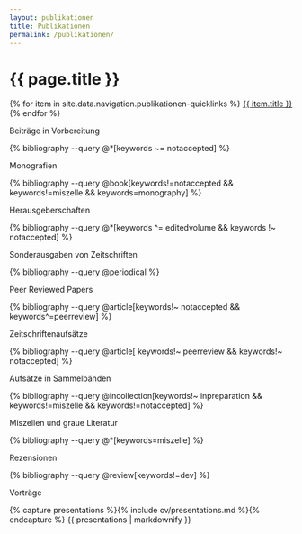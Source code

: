 ```yaml
---
layout: publikationen
title: Publikationen
permalink: /publikationen/
---
```

<h1 class="add-sg">{{ page.title }}</h1>

<div class="buttons m-b-2">{% for item in site.data.navigation.publikationen-quicklinks %}
<a class="button is-light is-small" href="{{ item.url   | relative_url }}">{{ item.title }}</a>{% endfor %}</div>

<p class="title is-5 has-text-link" id="beiträge-in-vorbereitung">Beiträge in Vorbereitung <!--({% bibliography_count --query @*[keywords=submitted] %})--></p>

{% bibliography --query @*[keywords ~= notaccepted] %}

<!--<p class="title is-5 has-text-link m-t-2" id="beiträge-in-vorbereitung">Beiträge in Vorbereitung({% bibliography_count --query @*[keywords^=inpreparation] %})</p>

{% bibliography --query @*[keywords^=inpreparation] %}-->

<p class="title is-5 has-text-link m-t-2" id="monographien">Monografien<!--({% bibliography_count --query @book[keywords!=dev  && keywords!=miszelle && keywords=monography] %})--></p>

{% bibliography --query @book[keywords!=notaccepted  && keywords!=miszelle && keywords=monography] %}

<p class="title is-5 has-text-link m-t-2" id="herausgeberschaften">Herausgeberschaften<!--({% bibliography_count --query @book[keywords!=dev  && keywords!=miszelle && keywords=editedvolume] %})--></p>

{% bibliography --query @*[keywords ^= editedvolume && keywords !~ notaccepted] %}

<p class="title is-5 has-text-link m-t-2" id="sondernummern-von-zeitschriften">Sonderausgaben von Zeitschriften<!--({% bibliography_count --query @*[keywords=specialissue] %})--></p>

{% bibliography --query @periodical %}

<p class="title is-5 has-text-link m-t-2" id="peer-reviewed-papers">Peer Reviewed Papers<!--({% bibliography_count --query @*[keywords=specialissue] %})-->

{% bibliography --query @article[keywords!~ notaccepted && keywords^=peerreview] %}

<p class="title is-5 has-text-link m-t-2" id="zeitschriftenaufsätze">Zeitschriftenaufsätze<!--({% bibliography_count --query @*[keywords=specialissue] %})-->

{% bibliography --query @article[ keywords!~ peerreview && keywords!~ notaccepted] %}

<p class="title is-5 has-text-link m-t-2" id="aufsätze-in-sammelbänden">Aufsätze in Sammelbänden<!--({% bibliography_count --query @*[keywords=specialissue] %})-->

{% bibliography --query @incollection[keywords!~ inpreparation && keywords!=miszelle && keywords!=notaccepted] %}

<p class="title is-5 has-text-link m-t-2" id="miszellen-und-graue-literatur">Miszellen und graue Literatur<!--({% bibliography_count --query @*[keywords=miszelle] %})--></p>

{% bibliography --query @*[keywords=miszelle] %}

<p class="title is-5 has-text-link m-t-2" id="rezensionen">Rezensionen<!--({% bibliography_count --query @review[keywords!=dev && keywords!=submitted] %})--></p>

{% bibliography --query @review[keywords!=dev] %}

<p class="title is-4 has-text-link m-t-2" id="vorträge">Vorträge</p>
{% capture presentations %}{% include cv/presentations.md %}{% endcapture %}
{{ presentations | markdownify }}
